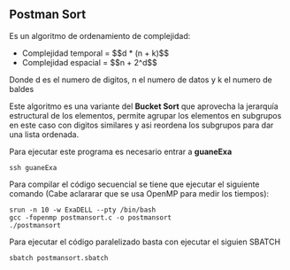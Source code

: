 ## Postman Sort
<p>Es un algoritmo de ordenamiento de complejidad:  </p>
<ul>
  <li>Complejidad temporal = $$d * (n + k)$$</li>
  <li>Complejidad espacial = $$n + 2^d$$ </li>
</ul>
<p>Donde d es el numero de digitos, n el numero de datos y k el numero de baldes </p>
Este algoritmo es una variante del  <strong>Bucket Sort</strong> que aprovecha la jerarquía estructural
de los elementos, permite agrupar los elementos en subgrupos en este caso con digitos similares y asi reordena los subgrupos
para dar una lista ordenada.

Para ejecutar este programa es necesario entrar a <strong>guaneExa</strong>
```
ssh guaneExa
```
Para compilar el código secuencial se tiene que ejecutar el siguiente comando (Cabe aclararar que se usa OpenMP para medir los tiempos):
```
srun -n 10 -w ExaDELL --pty /bin/bash
gcc -fopenmp postmansort.c -o postmansort
./postmansort
```
Para ejecutar el código paralelizado basta con ejecutar el siguien SBATCH
```
sbatch postmansort.sbatch
```
